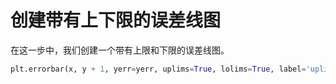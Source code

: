 # 创建带有上下限的误差线图

在这一步中，我们创建一个带有上限和下限的误差线图。

```python
plt.errorbar(x, y + 1, yerr=yerr, uplims=True, lolims=True, label='uplims=True, lolims=True')
```
